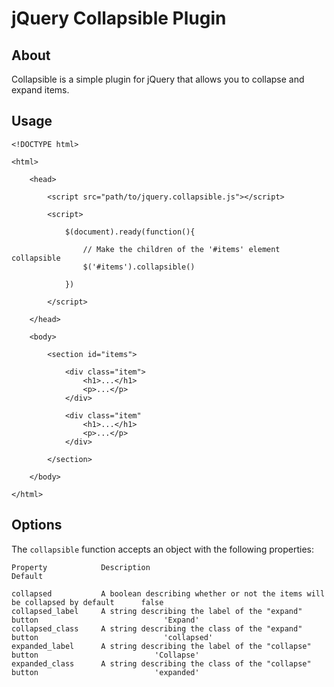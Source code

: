 # jQuery Collapsible Plugin

## About

Collapsible is a simple plugin for jQuery that allows you to collapse and
expand items.

## Usage

    <!DOCTYPE html>
    
    <html>
    
        <head>
    
            <script src="path/to/jquery.collapsible.js"></script>

            <script>

                $(document).ready(function(){
        
                    // Make the children of the '#items' element collapsible
                    $('#items').collapsible()
        
                })

            </script>
            
        </head>
    
        <body>
        
            <section id="items">
            
                <div class="item">
                    <h1>...</h1>
                    <p>...</p>
                </div>
                
                <div class="item"
                    <h1>...</h1>
                    <p>...</p>
                </div>
            
            </section>
        
        </body>
        
    </html>
    
## Options

The `collapsible` function accepts an object with the following properties:

    Property            Description                                                                     Default
    
    collapsed           A boolean describing whether or not the items will be collapsed by default      false
    collapsed_label     A string describing the label of the "expand" button                            'Expand'
    collapsed_class     A string describing the class of the "expand" button                            'collapsed'
    expanded_label      A string describing the label of the "collapse" button                          'Collapse'
    expanded_class      A string describing the class of the "collapse" button                          'expanded'
